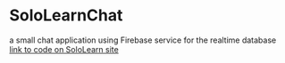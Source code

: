 # SoloLearnChat

a small chat application using Firebase service for the realtime database
<a href='https://code.sololearn.com/WOgek3D3Y1UC/'>link to code on SoloLearn site</a>

